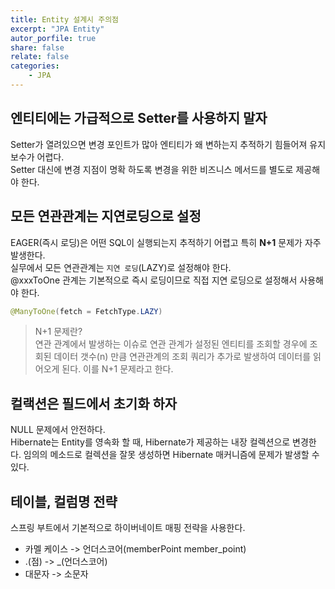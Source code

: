 ```yaml
---
title: Entity 설계시 주의점
excerpt: "JPA Entity"
autor_porfile: true
share: false
relate: false
categories:
    - JPA
---
```


## 엔티티에는 가급적으로 Setter를 사용하지 말자
Setter가 열려있으면 변경 포인트가 많아 엔티티가 왜 변하는지 추적하기 힘들어져 유지보수가 어렵다.  
Setter 대신에 변경 지점이 명확 하도록 변경을 위한 비즈니스 메서드를 별도로 제공해야 한다.

## 모든 연관관계는 지연로딩으로 설정
EAGER(즉시 로딩)은 어떤 SQL이 실행되는지 추적하기 어렵고 특히 **N+1** 문제가 자주 발생한다.  
실무에서 모든 연관관계는 `지연 로딩`(LAZY)로 설정해야 한다.  
@xxxToOne 관계는 기본적으로 즉시 로딩이므로 직접 지연 로딩으로 설정해서 사용해야 한다.
```java
@ManyToOne(fetch = FetchType.LAZY)
```

> N+1 문제란?  
> 연관 관계에서 발생하는 이슈로 연관 관계가 설정된 엔티티를 조회할 경우에 조회된 데이터 갯수(n) 만큼 연관관계의 조회 쿼리가 추가로 발생하여 데이터를 읽어오게 된다. 이를 N+1 문제라고 한다.

## 컬랙션은 필드에서 초기화 하자
NULL 문제에서 안전하다.  
Hibernate는 Entity를 영속화 할 때, Hibernate가 제공하는 내장 컬렉션으로 변경한다. 임의의 메소드로 컬렉션을 잘못 생성하면 Hibernate 매커니즘에 문제가 발생할 수 있다.

## 테이블, 컬럼명 전략
스프링 부트에서 기본적으로 하이버네이트 매핑 전략을 사용한다.
* 카멜 케이스 -> 언더스코어(memberPoint member_point)
* .(점) -> _(언더스코어)
* 대문자 -> 소문자